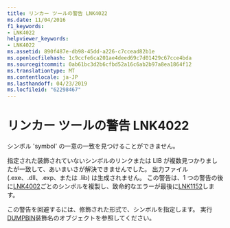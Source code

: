 ```yaml
---
title: リンカー ツールの警告 LNK4022
ms.date: 11/04/2016
f1_keywords:
- LNK4022
helpviewer_keywords:
- LNK4022
ms.assetid: 890f487e-db98-45dd-a226-c7ccead82b1e
ms.openlocfilehash: 1c9ccfe6ca201ae4deed69c7d01429c67cce4bda
ms.sourcegitcommit: 0ab61bc3d2b6cfbd52a16c6ab2b97a8ea1864f12
ms.translationtype: MT
ms.contentlocale: ja-JP
ms.lasthandoff: 04/23/2019
ms.locfileid: "62298467"
---
```

# <a name="linker-tools-warning-lnk4022"></a>リンカー ツールの警告 LNK4022

シンボル 'symbol' の一意の一致を見つけることができません。

指定された装飾されていないシンボルのリンクまたは LIB が複数見つかりましたが一致して、あいまいさが解決できませんでした。 出力ファイル (.exe、.dll、.exp、または .lib) は生成されません。 この警告は、1 つの警告の後に[LNK4002](../../error-messages/tool-errors/linker-tools-warning-lnk4002.md)ごとのシンボルを複製し、致命的なエラーが最後に[LNK1152](../../error-messages/tool-errors/linker-tools-error-lnk1152.md)します。

この警告を回避するには、修飾された形式で、シンボルを指定します。 実行[DUMPBIN](../../build/reference/dumpbin-options.md)装飾名のオブジェクトを参照してください。